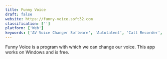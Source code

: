 ```yaml
---
title: Funny Voice
draft: false 
website: https://funny-voice.soft32.com
classification: ['']
platform: ['Web']
keywords: ['AV Voice Changer Software', 'Autotalent', 'Call Recorder', 'CallGraph Skype Recorder', 'Celemony Melodyne', 'Clarity Connect', 'Django Automatic Call Recorder', 'G-Recorder', 'GSnap', 'MP3 Skype Recorder', 'MX Skype Recorder', 'MorphVOX Junior', 'Parental Skype Recorder', 'Reason', 'Soundpad', 'Video Chat Recorder', 'Voicemod', 'Your monster voice', 'iFree Skype Recorder']
---
```

Funny Voice is a program with which we can change our voice. This app works on Windows and is free.
